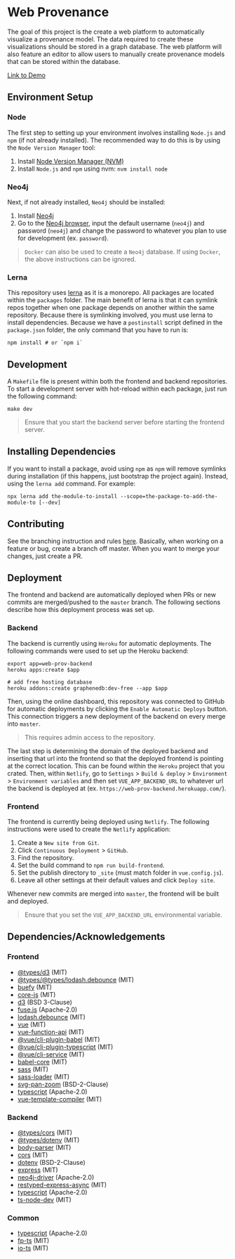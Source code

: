 # Web Provenance
The goal of this project is the create a web platform to automatically visualize a provenance model. The data required to create these visualizations should be stored in a graph database. The web platform will also feature an editor to allow users to manually create provenance models that can be stored within the database.

[Link to Demo](https://sfb-elaine.github.io/WebProv/)

## Environment Setup
### Node
The first step to setting up your environment involves installing `Node.js` and `npm` (if not already installed). The recommended way to do this is by using the `Node Version Manager` tool:
1. Install [Node Version Manager (NVM)](https://github.com/nvm-sh/nvm#install--update-script)
1. Install `Node.js` and `npm` using nvm: `nvm install node`

### Neo4j
Next, if not already installed, `Neo4j` should be installed:
1. Install [Neo4j](https://neo4j.com/docs/operations-manual/current/installation/)
1. Go to the [Neo4j browser](http://localhost:7474/browser/), input the default username (`neo4j`) and password (`neo4j`) and change the password to whatever you plan to use for development (ex. `password`).
> `Docker` can also be used to create a `Neo4j` database. If using `Docker`, the above instructions can be ignored.

### Lerna
This repository uses [lerna](https://lerna.js.org/) as it is a monorepo. All packages are located within the `packages` folder. The main benefit of lerna is that it can symlink repos together when one package depends on another within the same repository. Because there is symlinking involved, you must use lerna to install dependencies. Because we have a `postinstall` script defined in the `package.json` folder, the only command that you have to run is:
```
npm install # or `npm i`
```

## Development
A `Makefile` file is present within both the frontend and backend repositories. To start a development server with hot-reload within each package, just run the following command:
```
make dev
```
> Ensure that you start the backend server before starting the frontend server.

## Installing Dependencies
If you want to install a package, avoid using `npm` as `npm` will remove symlinks during installation (if this happens, just bootstrap the project again). Instead, using the `lerna add` command. For example:
```
npx lerna add the-module-to-install --scope=the-package-to-add-the-module-to [--dev]
```

## Contributing
See the branching instruction and rules [here](https://guides.github.com/introduction/flow/). Basically, when working on a feature or bug, create a branch off master. When you want to merge your changes, just create a PR.

## Deployment
The frontend and backend are automatically deployed when PRs or new commits are merged/pushed to the `master` branch. The following sections describe how this deployment process was set up.

### Backend
The backend is currently using `Heroku` for automatic deployments. The following commands were used to set up the Heroku backend:
```
export app=web-prov-backend
heroku apps:create $app

# add free hosting database
heroku addons:create graphenedb:dev-free --app $app
```

Then, using the online dashboard, this repository was connected to GitHub for automatic deployments by clicking the `Enable Automatic Deploys` button. This connection triggers a new deployment of the backend on every merge into `master`.
> This requires admin access to the repository.

The last step is determining the domain of the deployed backend and inserting that url into the frontend so that the deployed frontend is pointing at the correct location. This can be found within the `Heroku` project that you crated. Then, within `Netlify`, go to `Settings` > `Build & deploy` > `Environment` > `Environment variables` and then set `VUE_APP_BACKEND_URL` to whatever url the backend is deployed at (ex. `https://web-prov-backend.herokuapp.com/`).

### Frontend
The frontend is currently being deployed using `Netlify`. The following instructions were used to create the `Netlify` application:

1. Create a `New site from Git`.
1. Click `Continuous Deployment` > `GitHub`.
1. Find the repository.
1. Set the build command to `npm run build-frontend`.
1. Set the publish directory to `_site` (must match folder in `vue.config.js`).
1. Leave all other settings at their default values and click `Deploy site`.

Whenever new commits are merged into `master`, the frontend will be built and deployed.
> Ensure that you set the `VUE_APP_BACKEND_URL` environmental variable.

## Dependencies/Acknowledgements
### Frontend
- [@types/d3](https://www.npmjs.com/package/@types/d3) (MIT)
- [@types/@types/lodash.debounce](https://www.npmjs.com/package/@types/@types/lodash.debounce) (MIT)
- [buefy](https://www.npmjs.com/package/buefy) (MIT)
- [core-js](https://www.npmjs.com/package/core-js) (MIT)
- [d3](https://www.npmjs.com/package/d3) (BSD 3-Clause)
- [fuse.js](https://www.npmjs.com/package/fuse.js) (Apache-2.0)
- [lodash.debounce](https://www.npmjs.com/package/lodash.debounce) (MIT)
- [vue](https://www.npmjs.com/package/vue) (MIT)
- [vue-function-api](https://www.npmjs.com/package/vue-function-api) (MIT)
- [@vue/cli-plugin-babel](https://www.npmjs.com/package/@vue/cli-plugin-babel) (MIT)
- [@vue/cli-plugin-typescript](https://www.npmjs.com/package/@vue/cli-plugin-typescript) (MIT)
- [@vue/cli-service](https://www.npmjs.com/package/@vue/cli-service) (MIT)
- [babel-core](https://www.npmjs.com/package/babel-core) (MIT)
- [sass](https://www.npmjs.com/package/sass) (MIT)
- [sass-loader](https://www.npmjs.com/package/sass-loader) (MIT)
- [svg-pan-zoom](https://www.npmjs.com/package/svg-pan-zoom) (BSD-2-Clause)
- [typescript](https://www.npmjs.com/package/typescript) (Apache-2.0)
- [vue-template-compiler](https://www.npmjs.com/package/vue-template-compiler) (MIT)

### Backend
- [@types/cors](https://www.npmjs.com/package/@types/cors) (MIT)
- [@types/dotenv](https://www.npmjs.com/package/@types/dotenv) (MIT)
- [body-parser](https://www.npmjs.com/package/body-parser) (MIT)
- [cors](https://www.npmjs.com/package/cors) (MIT)
- [dotenv](https://www.npmjs.com/package/dotenv) (BSD-2-Clause)
- [express](https://www.npmjs.com/package/express) (MIT)
- [neo4j-driver](https://www.npmjs.com/package/neo4j-driver) (Apache-2.0)
- [restyped-express-async](https://www.npmjs.com/package/restyped-express-async) (MIT)
- [typescript](https://www.npmjs.com/package/typescript) (Apache-2.0)
- [ts-node-dev](https://www.npmjs.com/package/ts-node-dev) (MIT)

### Common
- [typescript](https://www.npmjs.com/package/typescript) (Apache-2.0)
- [fp-ts](https://www.npmjs.com/package/fp-ts) (MIT)
- [io-ts](https://www.npmjs.com/package/io-ts) (MIT)
